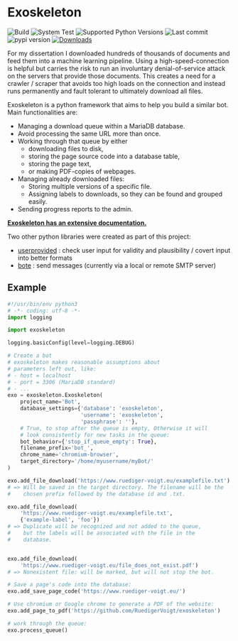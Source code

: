 # Exoskeleton

![Build](https://github.com/RuedigerVoigt/exoskeleton/workflows/Build/badge.svg)
![System Test](https://github.com/RuedigerVoigt/exoskeleton/workflows/System%20Test/badge.svg)
![Supported Python Versions](https://img.shields.io/pypi/pyversions/exoskeleton)
![Last commit](https://img.shields.io/github/last-commit/RuedigerVoigt/exoskeleton)
![pypi version](https://img.shields.io/pypi/v/exoskeleton)
[![Downloads](https://pepy.tech/badge/exoskeleton)](https://pepy.tech/project/exoskeleton)

For my dissertation I downloaded hundreds of thousands of documents and feed them into a machine learning pipeline. Using a high-speed-connection is helpful but carries the risk to run an involuntary denial-of-service attack on the servers that provide those documents. This creates a need for a crawler / scraper that avoids too high loads on the connection and instead runs permanently and fault tolerant to ultimately download all files.

Exoskeleton is a python framework that aims to help you build a similar bot. Main functionalities are:
* Managing a download queue within a MariaDB database.
* Avoid processing the same URL more than once.
* Working through that queue by either
    * downloading files to disk,
    * storing the page source code into a database table,
    * storing the page text,
    * or making PDF-copies of webpages.
* Managing already downloaded files:
    * Storing multiple versions of a specific file.
    * Assigning labels to downloads, so they can be found and grouped easily.
* Sending progress reports to the admin.

**[Exoskeleton has an extensive documentation.](https://github.com/RuedigerVoigt/exoskeleton/tree/master/documentation "Learn about using exoskeleton")**


Two other python libraries were created as part of this project:
* [userprovided](https://github.com/RuedigerVoigt/userprovided/ "Code and documentation for userprovided") : check user input for validity and plausibility / covert input into better formats
* [bote](https://github.com/RuedigerVoigt/bote/ "Code and documentation for bote") : send messages (currently via a local or remote SMTP server)

## Example

```python
#!/usr/bin/env python3
# -*- coding: utf-8 -*-
import logging

import exoskeleton

logging.basicConfig(level=logging.DEBUG)

# Create a bot
# exoskeleton makes reasonable assumptions about
# parameters left out, like:
# - host = localhost
# - port = 3306 (MariaDB standard)
# - ...
exo = exoskeleton.Exoskeleton(
    project_name='Bot',
    database_settings={'database': 'exoskeleton',
                       'username': 'exoskeleton',
                       'passphrase': ''},
    # True, to stop after the queue is empty, Otherwise it will
    # look consistently for new tasks in the queue:
    bot_behavior={'stop_if_queue_empty': True},
    filename_prefix='bot_',
    chrome_name='chromium-browser',
    target_directory='/home/myusername/myBot/'
)

exo.add_file_download('https://www.ruediger-voigt.eu/examplefile.txt')
# => Will be saved in the target directory. The filename will be the
#    chosen prefix followed by the database id and .txt.

exo.add_file_download(
    'https://www.ruediger-voigt.eu/examplefile.txt',
    {'example-label', 'foo'})
# => Duplicate will be recognized and not added to the queue,
#    but the labels will be associated with the file in the
#    database.


exo.add_file_download(
    'https://www.ruediger-voigt.eu/file_does_not_exist.pdf')
# => Nonexistent file: will be marked, but will not stop the bot.

# Save a page's code into the database:
exo.add_save_page_code('https://www.ruediger-voigt.eu/')

# Use chromium or Google chrome to generate a PDF of the website:
exo.add_page_to_pdf('https://github.com/RuedigerVoigt/exoskeleton')

# work through the queue:
exo.process_queue()

```
